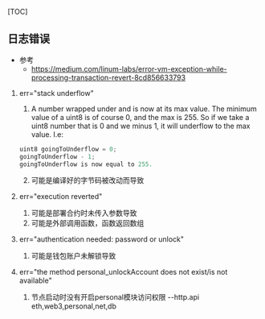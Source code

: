 [TOC]

## 日志错误
- 参考 
    - https://medium.com/linum-labs/error-vm-exception-while-processing-transaction-revert-8cd856633793

1. err="stack underflow"
    1. A number wrapped under and is now at its max value. The minimum value of a uint8 is of course 0, and the max is 255. So if we take a uint8 number that is 0 and we minus 1, it will underflow to the max value. I.e:
    ```js
    uint8 goingToUnderflow = 0;
    goingToUnderflow - 1;
    goingToUnderflow is now equal to 255.
    ```
    2. 可能是编译好的字节码被改动而导致

2. err="execution reverted"
    1. 可能是部署合约时未传入参数导致
    2. 可能是外部调用函数，函数返回数组

3. err="authentication needed: password or unlock"
    1. 可能是钱包账户未解锁导致

4. err="the method personal_unlockAccount does not exist/is not available"
    1. 节点启动时没有开启personal模块访问权限 --http.api eth,web3,personal,net,db

